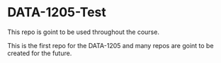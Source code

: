 # DATA-1205-Test


This repo is goint to be used throughout the course.

This is the first repo for the DATA-1205 and many repos are goint to be created for the future.
